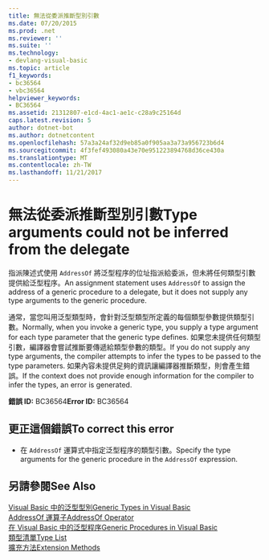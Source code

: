 ```yaml
---
title: 無法從委派推斷型別引數
ms.date: 07/20/2015
ms.prod: .net
ms.reviewer: ''
ms.suite: ''
ms.technology:
- devlang-visual-basic
ms.topic: article
f1_keywords:
- bc36564
- vbc36564
helpviewer_keywords:
- BC36564
ms.assetid: 21312807-e1cd-4ac1-ae1c-c28a9c25164d
caps.latest.revision: 5
author: dotnet-bot
ms.author: dotnetcontent
ms.openlocfilehash: 57a3a24af32d9eb85a0f905aa3a73a956723b6d4
ms.sourcegitcommit: 4f3fef493080a43e70e951223894768d36ce430a
ms.translationtype: MT
ms.contentlocale: zh-TW
ms.lasthandoff: 11/21/2017
---
```

# <a name="type-arguments-could-not-be-inferred-from-the-delegate"></a><span data-ttu-id="c4a65-102">無法從委派推斷型別引數</span><span class="sxs-lookup"><span data-stu-id="c4a65-102">Type arguments could not be inferred from the delegate</span></span>
<span data-ttu-id="c4a65-103">指派陳述式使用 `AddressOf` 將泛型程序的位址指派給委派，但未將任何類型引數提供給泛型程序。</span><span class="sxs-lookup"><span data-stu-id="c4a65-103">An assignment statement uses `AddressOf` to assign the address of a generic procedure to a delegate, but it does not supply any type arguments to the generic procedure.</span></span>  
  
 <span data-ttu-id="c4a65-104">通常，當您叫用泛型類型時，會針對泛型類型所定義的每個類型參數提供類型引數。</span><span class="sxs-lookup"><span data-stu-id="c4a65-104">Normally, when you invoke a generic type, you supply a type argument for each type parameter that the generic type defines.</span></span> <span data-ttu-id="c4a65-105">如果您未提供任何類型引數，編譯器會嘗試推斷要傳遞給類型參數的類型。</span><span class="sxs-lookup"><span data-stu-id="c4a65-105">If you do not supply any type arguments, the compiler attempts to infer the types to be passed to the type parameters.</span></span> <span data-ttu-id="c4a65-106">如果內容未提供足夠的資訊讓編譯器推斷類型，則會產生錯誤。</span><span class="sxs-lookup"><span data-stu-id="c4a65-106">If the context does not provide enough information for the compiler to infer the types, an error is generated.</span></span>  
  
 <span data-ttu-id="c4a65-107">**錯誤 ID:** BC36564</span><span class="sxs-lookup"><span data-stu-id="c4a65-107">**Error ID:** BC36564</span></span>  
  
## <a name="to-correct-this-error"></a><span data-ttu-id="c4a65-108">更正這個錯誤</span><span class="sxs-lookup"><span data-stu-id="c4a65-108">To correct this error</span></span>  
  
-   <span data-ttu-id="c4a65-109">在 `AddressOf` 運算式中指定泛型程序的類型引數。</span><span class="sxs-lookup"><span data-stu-id="c4a65-109">Specify the type arguments for the generic procedure in the `AddressOf` expression.</span></span>  
  
## <a name="see-also"></a><span data-ttu-id="c4a65-110">另請參閱</span><span class="sxs-lookup"><span data-stu-id="c4a65-110">See Also</span></span>  
 [<span data-ttu-id="c4a65-111">Visual Basic 中的泛型型別</span><span class="sxs-lookup"><span data-stu-id="c4a65-111">Generic Types in Visual Basic</span></span>](../../../visual-basic/programming-guide/language-features/data-types/generic-types.md)  
 [<span data-ttu-id="c4a65-112">AddressOf 運算子</span><span class="sxs-lookup"><span data-stu-id="c4a65-112">AddressOf Operator</span></span>](../../../visual-basic/language-reference/operators/addressof-operator.md)  
 [<span data-ttu-id="c4a65-113">在 Visual Basic 中的泛型程序</span><span class="sxs-lookup"><span data-stu-id="c4a65-113">Generic Procedures in Visual Basic</span></span>](../../../visual-basic/programming-guide/language-features/data-types/generic-procedures.md)  
 [<span data-ttu-id="c4a65-114">類型清單</span><span class="sxs-lookup"><span data-stu-id="c4a65-114">Type List</span></span>](../../../visual-basic/language-reference/statements/type-list.md)  
 [<span data-ttu-id="c4a65-115">擴充方法</span><span class="sxs-lookup"><span data-stu-id="c4a65-115">Extension Methods</span></span>](../../../visual-basic/programming-guide/language-features/procedures/extension-methods.md)
